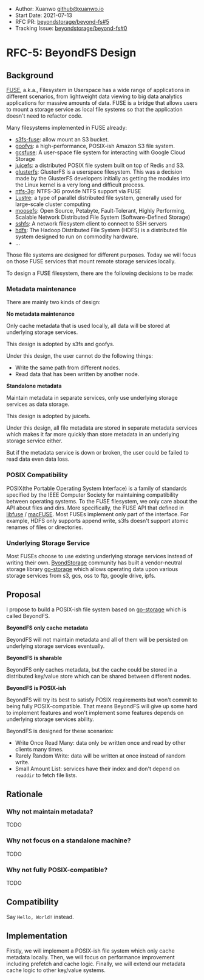- Author: Xuanwo <github@xuanwo.io>
- Start Date: 2021-07-13
- RFC PR: [beyondstorage/beyond-fs#5](https://github.com/beyondstorage/beyond-fs/issues/5)
- Tracking Issue: [beyondstorage/beyond-fs#0](https://github.com/beyondstorage/beyond-fs/issues/0)

# RFC-5: BeyondFS Design

## Background

[FUSE](https://en.wikipedia.org/wiki/Filesystem_in_Userspace), a.k.a., Filesystem in Userspace has a wide range of applications in different scenarios, from lightweight data viewing to big data analytics applications for massive amounts of data. FUSE is a bridge that allows users to mount a storage service as local file systems so that the application doesn't need to refactor code.

Many filesystems implemented in FUSE already:

- [s3fs-fuse](https://github.com/s3fs-fuse/s3fs-fuse): allow mount an S3 bucket.
- [goofys](https://github.com/kahing/goofys): a high-performance, POSIX-ish Amazon S3 file system.
- [gcsfuse](https://github.com/GoogleCloudPlatform/gcsfuse/): A user-space file system for interacting with Google Cloud Storage
- [juicefs](https://github.com/juicedata/juicefs): a distributed POSIX file system built on top of Redis and S3.
- [glusterfs](https://glusterdocs-beta.readthedocs.io/en/latest/overview-concepts/fuse.html): GlusterFS is a userspace filesystem. This was a decision made by the GlusterFS developers initially as getting the modules into the Linux kernel is a very long and difficult process.
- [ntfs-3g](https://github.com/tuxera/ntfs-3g): NTFS-3G provide NTFS support via FUSE
- [Lustre](https://git.whamcloud.com/fs/lustre-release.git): a type of parallel distributed file system, generally used for large-scale cluster computing
- [moosefs](https://github.com/moosefs/moosefs): Open Source, Petabyte, Fault-Tolerant, Highly Performing, Scalable Network Distributed File System (Software-Defined Storage)
- [sshfs](https://github.com/libfuse/sshfs): A network filesystem client to connect to SSH servers
- [hdfs](https://hadoop.apache.org/docs/r1.2.1/hdfs_design.html): The Hadoop Distributed File System (HDFS) is a distributed file system designed to run on commodity hardware.
- ...

Those file systems are designed for different purposes. Today we will focus on those FUSE services that mount remote storage services locally.

To design a FUSE filesystem, there are the following decisions to be made:

### Metadata maintenance

There are mainly two kinds of design:

**No metadata maintenance**

Only cache metadata that is used locally, all data will be stored at underlying storage services.

This design is adopted by s3fs and goofys.

Under this design, the user cannot do the following things:

- Write the same path from different nodes.
- Read data that has been written by another node.

**Standalone metadata**

Maintain metadata in separate services, only use underlying storage services as data storage.

This design is adopted by juicefs.

Under this design, all file metadata are stored in separate metadata services which makes it far more quickly than store metadata in an underlying storage service either.

But if the metadata service is down or broken, the user could be failed to read data even data loss.

### POSIX Compatibility

POSIX(the Portable Operating System Interface) is a family of standards specified by the IEEE Computer Society for maintaining compatibility between operating systems. To the FUSE filesystem, we only care about the API about files and dirs. More specifically, the FUSE API that defined in [libfuse](https://github.com/libfuse/libfuse) / [macFUSE](https://osxfuse.github.io/). Most FUSEs implement only part of the interface. For example, HDFS only supports append write, s3fs doesn't support atomic renames of files or directories.

### Underlying Storage Service

Most FUSEs choose to use existing underlying storage services instead of writing their own. [ByondStorage](https://beyondstorage.io/) community has built a vendor-neutral storage library [go-storage](https://github.com/beyondstorage/go-storage) which allows operating data upon various storage services from s3, gcs, oss to ftp, google drive, ipfs.

## Proposal

I propose to build a POSIX-ish file system based on [go-storage](https://github.com/beyondstorage/go-storage) which is called BeyondFS.

**BeyondFS only cache metadata**

BeyondFS will not maintain metadata and all of them will be persisted on underlying storage services eventually.

**BeyondFS is sharable**

BeyondFS only caches metadata, but the cache could be stored in a distributed key/value store which can be shared between different nodes.

**BeyondFS is POSIX-ish**

BeyondFS will try its best to satisfy POSIX requirements but won't commit to being fully POSIX-compatible. That means BeyondFS will give up some hard to implement features and won't implement some features depends on underlying storage services ability.

BeyondFS is designed for these scenarios:

- Write Once Read Many: data only be written once and read by other clients many times.
- Rarely Random Write: data will be written at once instead of random write.
- Small Amount List: services have their index and don't depend on `readdir` to fetch file lists.

## Rationale

### Why not maintain metadata?

TODO

### Why not focus on a standalone machine?

TODO

### Why not fully POSIX-compatible?

TODO

## Compatibility

Say `Hello, World!` instead.

## Implementation

Firstly, we will implement a POSIX-ish file system which only cache metadata locally.
Then, we will focus on performance improvement including prefetch and cache logic.
Finally, we will extend our metadata cache logic to other key/value systems.
